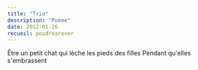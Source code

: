 ```yaml
---
title: "Trio"
description: "Poème"
date: 2012-01-26
recueil: poudrearever
---
```


Être un petit chat qui lèche les pieds des filles
Pendant qu'elles s'embrassent
